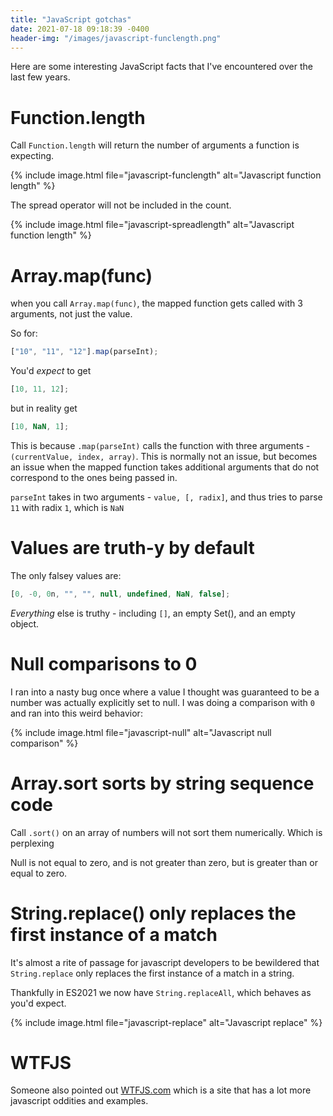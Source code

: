 ```yaml
---
title: "JavaScript gotchas"
date: 2021-07-18 09:18:39 -0400
header-img: "/images/javascript-funclength.png"
---
```


Here are some interesting JavaScript facts that I've encountered over the last few years.

# Function.length

Call `Function.length` will return the number of arguments a function is expecting.

{% include image.html file="javascript-funclength" alt="Javascript function length" %}

The spread operator will not be included in the count.

{% include image.html file="javascript-spreadlength" alt="Javascript function length" %}

# Array.map(func)

when you call `Array.map(func)`, the mapped function gets called with 3 arguments, not just the value.

So for:

```js
["10", "11", "12"].map(parseInt);
```

You'd _expect_ to get

```js
[10, 11, 12];
```

but in reality get

```js
[10, NaN, 1];
```

This is because `.map(parseInt)` calls the function with three arguments - `(currentValue, index, array)`. This is normally not an issue, but becomes an issue when the mapped function takes additional arguments that do not correspond to the ones being passed in.

`parseInt` takes in two arguments - `value, [, radix]`, and thus tries to parse `11` with radix `1`, which is `NaN`

# Values are truth-y by default

The only falsey values are:

```js
[0, -0, 0n, "", "", null, undefined, NaN, false];
```

_Everything_ else is truthy - including `[]`, an empty Set(), and an empty object.

# Null comparisons to 0

I ran into a nasty bug once where a value I thought was guaranteed to be a number was actually explicitly set to null. I was doing a comparison with `0` and ran into this weird behavior:

{% include image.html file="javascript-null" alt="Javascript null comparison" %}

# Array.sort sorts by string sequence code

Call `.sort()` on an array of numbers will not sort them numerically. Which is perplexing

Null is not equal to zero, and is not greater than zero, but is greater than or equal to zero.

# String.replace() only replaces the first instance of a match

It's almost a rite of passage for javascript developers to be bewildered that `String.replace` only replaces the first instance of a match in a string.

Thankfully in ES2021 we now have `String.replaceAll`, which behaves as you'd expect.

{% include image.html file="javascript-replace" alt="Javascript replace" %}

# WTFJS

Someone also pointed out [WTFJS.com](https://wtfjs.com/) which is a site that has a lot more javascript oddities and examples.
